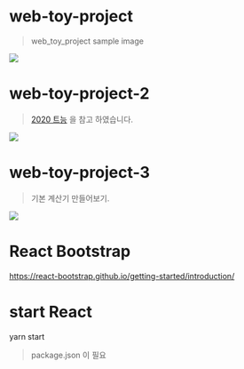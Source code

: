 # web-toy-project
> web_toy_project sample image

<img src="https://github.com/MinSikSon/web-toy-project/blob/master/web-toy-project-app/src/img/test.gif"/>

# web-toy-project-2
> [2020 트능](https://www.trendtest.co.kr/Test/) 을 참고 하였습니다.

<img src="https://github.com/MinSikSon/web-toy-project/blob/master/web-toy-project-app-2/src/img/test2.gif"/>


# web-toy-project-3
> 기본 계산기 만들어보기.

<img src="https://github.com/MinSikSon/web-toy-project/blob/master/web-app-3/test3.gif"/>


# React Bootstrap
https://react-bootstrap.github.io/getting-started/introduction/

# start React
yarn start
> package.json 이 필요
